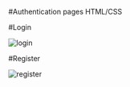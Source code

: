 #Authentication pages HTML/CSS

#Login

![login](https://github.com/user-attachments/assets/a01b1dc8-330b-479a-9e98-6f3f40f1e724)

#Register

![register](https://github.com/user-attachments/assets/9955dc54-a6c4-457d-9041-37410133b582)
